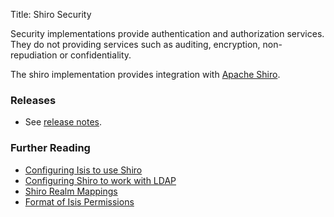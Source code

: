 Title: Shiro Security

Security implementations provide authentication and authorization services. They do not providing services such as auditing, encryption, non-repudiation or confidentiality.

The shiro implementation provides integration with [Apache Shiro](http://shiro.apache.org).

### Releases

- See [release notes](release-notes/about.html).


### Further Reading

- [Configuring Isis to use Shiro](configuring-shiro.html)
- [Configuring Shiro to work with LDAP](using-ldap.html)
- [Shiro Realm Mappings](components/security/shiro/realm-mappings.html)
- [Format of Isis Permissions](components/security/shiro/realm-mappings.html)


